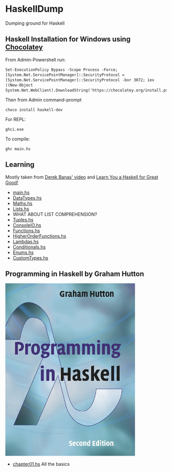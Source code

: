 # HaskellDump
Dumping ground for Haskell

## Haskell Installation for Windows using [Chocolatey](https://chocolatey.org/install)

From Admin-Powershell run:

```
Set-ExecutionPolicy Bypass -Scope Process -Force; [System.Net.ServicePointManager]::SecurityProtocol = [System.Net.ServicePointManager]::SecurityProtocol -bor 3072; iex ((New-Object System.Net.WebClient).DownloadString('https://chocolatey.org/install.ps1'))
```

Then from Admin command-prompt

```
choco install haskell-dev
```

For REPL:

```
ghci.exe
```

To compile:

```
ghc main.hs
```

## Learning

Mostly taken from [Derek Banas' video](https://www.youtube.com/watch?v=02_H3LjqMr8&list=PLGLfVvz_LVvSX7fVd4OUFp_ODd86H0ZIY&index=24&t=0s) and [Learn You a Haskell for Great Good!](https://www.youtube.com/watch?v=02_H3LjqMr8&list=PLGLfVvz_LVvSX7fVd4OUFp_ODd86H0ZIY&index=24&t=0s)

* [main.hs](https://github.com/James-P-D/HaskellDump/blob/master/src/main.hs)  
* [DataTypes.hs](https://github.com/James-P-D/HaskellDump/blob/master/src/DataTypes.hs)  
* [Maths.hs](https://github.com/James-P-D/HaskellDump/blob/master/src/Maths.hs)  
* [Lists.hs](https://github.com/James-P-D/HaskellDump/blob/master/src/Lists.hs)  
* WHAT ABOUT LIST COMPREHENSION?
* [Tuples.hs](https://github.com/James-P-D/HaskellDump/blob/master/src/Tuples.hs)  
* [ConsoleIO.hs](https://github.com/James-P-D/HaskellDump/blob/master/src/ConsoleIO.hs)  
* [Functions.hs](https://github.com/James-P-D/HaskellDump/blob/master/src/Functions.hs)  
* [HigherOrderFunctions.hs](https://github.com/James-P-D/HaskellDump/blob/master/src/HigherOrderFunctions.hs)  
* [Lambdas.hs](https://github.com/James-P-D/HaskellDump/blob/master/src/Lambdas.hs)  
* [Conditionals.hs](https://github.com/James-P-D/HaskellDump/blob/master/src/Conditionals.hs)  
* [Enums.hs](https://github.com/James-P-D/HaskellDump/blob/master/src/Enums.hs)  
* [CustomTypes.hs](https://github.com/James-P-D/HaskellDump/blob/master/src/CustomTypes.hs)  
<!--
* [DataTypes.hs](https://github.com/James-P-D/HaskellDump/blob/master/src/DataTypes.hs)  
* [DataTypes.hs](https://github.com/James-P-D/HaskellDump/blob/master/src/DataTypes.hs)  
* [DataTypes.hs](https://github.com/James-P-D/HaskellDump/blob/master/src/DataTypes.hs)  
* [DataTypes.hs](https://github.com/James-P-D/HaskellDump/blob/master/src/DataTypes.hs)  
* [DataTypes.hs](https://github.com/James-P-D/HaskellDump/blob/master/src/DataTypes.hs)  
* [DataTypes.hs](https://github.com/James-P-D/HaskellDump/blob/master/src/DataTypes.hs)  
* [DataTypes.hs](https://github.com/James-P-D/HaskellDump/blob/master/src/DataTypes.hs)  
* [DataTypes.hs](https://github.com/James-P-D/HaskellDump/blob/master/src/DataTypes.hs)  
-->

## Programming in Haskell by Graham Hutton

![Programming in Haskell book cover](https://github.com/James-P-D/HaskellDump/blob/master/src/Programming%20in%20Haskell/pih.jpg)

* [chapter01.hs](https://github.com/James-P-D/HaskellDump/blob/master/src/Programming%20in%20Haskell/chapter01.hs) All the basics  

